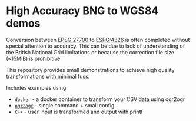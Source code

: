 # High Accuracy BNG to WGS84 demos #

Conversion between [EPSG:27700](http://spatialreference.org/ref/epsg/27700/) to [ESPG:4326](http://spatialreference.org/ref/epsg/4326/) is often completed without special attention to accuracy.  This can be due to lack of understanding of the British National Grid limitations or because the correction file size (~15MiB) is prohibitive.

This repository provides small demonstrations to achieve high quality transformations with minimal fuss.  

Includes examples using:

* `docker` - a docker container to transform your CSV data using ogr2ogr
* [`ogr2ogr`](http://www.gdal.org/ogr2ogr.html) - single command + small config
* `C++` - user input is transformed and output with printf

